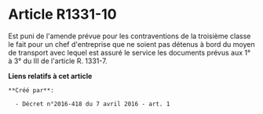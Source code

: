 # Article R1331-10

Est puni de l'amende prévue pour les contraventions de la troisième classe le fait pour un chef d'entreprise que ne soient
pas détenus à bord du moyen de transport avec lequel est assuré le service les documents prévus aux 1° à 3° du III de
l'article R. 1331-7.

**Liens relatifs à cet article**

	**Créé par**:

	  - Décret n°2016-418 du 7 avril 2016 - art. 1
